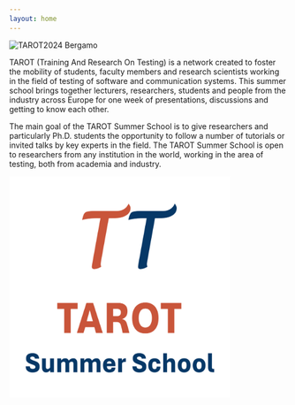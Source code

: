 ```yaml
---
layout: home
---
```

<img src="/assets/images/bergamoetesto.png" alt="TAROT2024 Bergamo"/>


TAROT (Training And Research On Testing) is a network created to foster the mobility of students, faculty members and research scientists working in the field of testing of software and communication systems. This summer school brings together lecturers, researchers, students and people from the industry across Europe for one week of presentations, discussions and getting to know each other.

The main goal of the TAROT Summer School is to give researchers and particularly Ph.D. students the opportunity to follow a number of tutorials or invited talks by key experts in the field. The TAROT Summer School is open to researchers from any institution in the world, working in the area of testing, both from academia and industry. 

<!---![TAROT2024logo](/assets/icons/logo.png "TAROT2024 logo")-->
<img src="/assets/icons/logo.png" alt="TAROT2024 logo" style="width:400px; height:400px" class="center"/>
